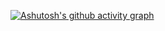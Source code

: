 [![Ashutosh's github activity graph](https://github-readme-activity-graph.cyclic.app/graph?username=harshlancer&theme=github-compact)](https://github.com/ashutosh00710/github-readme-activity-graph)
